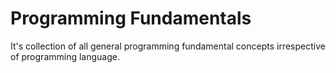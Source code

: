 # Programming Fundamentals
It's collection of all general programming fundamental concepts irrespective of programming language.